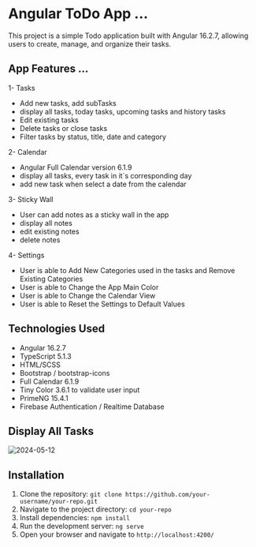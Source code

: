 # Angular ToDo App ...
This project is a simple Todo application built with Angular 16.2.7, allowing users to create, manage, and organize their tasks.

## App Features ... 
1- Tasks 
  - Add new tasks, add subTasks
  - display all tasks, today tasks, upcoming tasks and history tasks
  - Edit existing tasks
  - Delete tasks or close tasks
  - Filter tasks by status, title, date and category

2- Calendar
  - Angular Full Calendar version 6.1.9
  - display all tasks, every task in it`s corresponding day
  - add new task when select a date from the calendar

3- Sticky Wall
  - User can add notes as a sticky wall in the app
  - display all notes
  - edit existing notes
  - delete notes

4- Settings
  - User is able to Add New Categories used in the tasks and Remove Existing Categories
  - User is able to Change the App Main Color
  - User is able to Change the Calendar View
  - User is able to Reset the Settings to Default Values

## Technologies Used
- Angular 16.2.7
- TypeScript 5.1.3
- HTML/SCSS
- Bootstrap / bootstrap-icons
- Full Calendar 6.1.9
- Tiny Color 3.6.1 to validate user input
- PrimeNG 15.4.1
- Firebase Authentication / Realtime Database

##  Display All Tasks
![2024-05-12](https://github.com/Aya-Kassem/ToDo-Angular/assets/90005145/ac117372-d07c-442d-bbb9-6d3f0a3c558b)

## Installation
1. Clone the repository: `git clone https://github.com/your-username/your-repo.git`
2. Navigate to the project directory: `cd your-repo`
3. Install dependencies: `npm install`
4. Run the development server: `ng serve`
5. Open your browser and navigate to `http://localhost:4200/`



